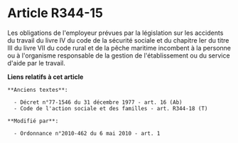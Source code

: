 # Article R344-15

Les obligations de l'employeur prévues par la législation sur les accidents du travail du livre IV du code de la sécurité
sociale et du chapitre Ier du titre III du livre VII du code rural et de la pêche maritime incombent à la personne ou à
l'organisme responsable de la gestion de l'établissement ou du service d'aide par le travail.

**Liens relatifs à cet article**

	**Anciens textes**:

	  - Décret n°77-1546 du 31 décembre 1977 - art. 16 (Ab)
	  - Code de l'action sociale et des familles - art. R344-18 (T)

	**Modifié par**:

	  - Ordonnance n°2010-462 du 6 mai 2010 - art. 1
